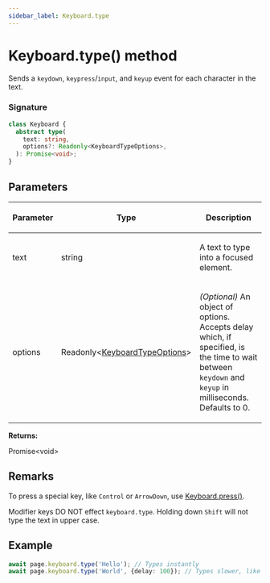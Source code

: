 ```yaml
---
sidebar_label: Keyboard.type
---
```


# Keyboard.type() method

Sends a `keydown`, `keypress`/`input`, and `keyup` event for each character in the text.

### Signature

```typescript
class Keyboard {
  abstract type(
    text: string,
    options?: Readonly<KeyboardTypeOptions>,
  ): Promise<void>;
}
```

## Parameters

<table><thead><tr><th>

Parameter

</th><th>

Type

</th><th>

Description

</th></tr></thead>
<tbody><tr><td>

text

</td><td>

string

</td><td>

A text to type into a focused element.

</td></tr>
<tr><td>

options

</td><td>

Readonly&lt;[KeyboardTypeOptions](./puppeteer.keyboardtypeoptions.md)&gt;

</td><td>

_(Optional)_ An object of options. Accepts delay which, if specified, is the time to wait between `keydown` and `keyup` in milliseconds. Defaults to 0.

</td></tr>
</tbody></table>

**Returns:**

Promise&lt;void&gt;

## Remarks

To press a special key, like `Control` or `ArrowDown`, use [Keyboard.press()](./puppeteer.keyboard.press.md).

Modifier keys DO NOT effect `keyboard.type`. Holding down `Shift` will not type the text in upper case.

## Example

```ts
await page.keyboard.type('Hello'); // Types instantly
await page.keyboard.type('World', {delay: 100}); // Types slower, like a user
```
